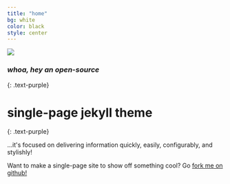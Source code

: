 ```yaml
---
title: "home"
bg: white
color: black
style: center
---
```


<img src="https://raw.githubusercontent.com/c10h14n2movie/c10h14n2movie.github.io/master/img/C10H14N2-large-web2.jpg">
<div class="containerimg"></div>

### *whoa, hey an open-source*
{: .text-purple}

<span class="fa-stack subtlecircle" style="font-size:100px; background:rgba(255,166,0,0.1)">
  <i class="fa fa-circle fa-stack-2x text-white"></i>
  <i class="fa fa-bicycle fa-stack-1x text-orange"></i>
</span>

# single-page jekyll theme
{: .text-purple}


…it's focused on delivering information quickly, easily, configurably, and stylishly!

Want to make a single-page site to show off something cool? Go [fork me on github!](https://github.com/t413/SinglePaged)



<a href="http://c10h14n2movie.com"><span id="forkongithub"></span></a>
